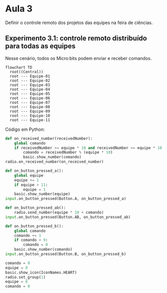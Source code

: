 # Aula 3

Definir o controle remoto dos projetos das equipes na feira de ciências.

## Experimento 3.1: controle remoto distribuído para todas as equipes

Nesse cenário, todos os Micro:bits podem enviar e receber comandos.

```mermaid
flowchart TD
  root((Central))
  root --- Equipe-01
  root --- Equipe-02
  root --- Equipe-03
  root --- Equipe-04
  root --- Equipe-05
  root --- Equipe-06
  root --- Equipe-07
  root --- Equipe-08
  root --- Equipe-09
  root --- Equipe-10
  root --- Equipe-11
```

Código em Python:

```python
def on_received_number(receivedNumber):
    global comando
    if receivedNumber >= equipe * 10 and receivedNumber <= equipe * 10 + 9:
        comando = receivedNumber % (equipe * 10)
        basic.show_number(comando)
radio.on_received_number(on_received_number)

def on_button_pressed_a():
    global equipe
    equipe += 1
    if equipe > 11:
        equipe = 1
    basic.show_number(equipe)
input.on_button_pressed(Button.A, on_button_pressed_a)

def on_button_pressed_ab():
    radio.send_number(equipe * 10 + comando)
input.on_button_pressed(Button.AB, on_button_pressed_ab)

def on_button_pressed_b():
    global comando
    comando += 1
    if comando > 9:
        comando = 0
    basic.show_number(comando)
input.on_button_pressed(Button.B, on_button_pressed_b)

comando = 0
equipe = 0
basic.show_icon(IconNames.HEART)
radio.set_group(1)
equipe = 8
comando = 0
```
